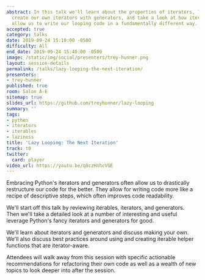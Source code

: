 ```yaml
---
abstract: In this talk we'll learn about the properties of iterators, learn how to
  create our own iterators with generators, and take a look at how iterators and generators
  allow us to write our looping code in a fundamentally different way.
accepted: true
category: talks
date: 2019-09-24 15:10:00 -0500
difficulty: All
end_date: 2019-09-24 15:40:00 -0500
image: /static/img/social/presenters/trey-hunner.png
layout: session-details
permalink: /talks/lazy-looping-the-next-iteration/
presenters:
- trey-hunner
published: true
room: Salon A-E
sitemap: true
slides_url: https://github.com/treyhunner/lazy-looping
summary: ''
tags:
- python
- iterators
- iterables
- laziness
title: 'Lazy Looping: The Next Iteration'
track: t0
twitter:
  card: player
video_url: https://youtu.be/q8czHnhcVGE
---
```


Embracing Python's iterators and generators often allow us to drastically restructure our code for the better. They allow for writing code more like a recipe of descriptive steps, which often improves code readability.

We'll start off this talk by reviewing iterables, iterators, and generators. Then we'll take a detailed look at a number of interesting and useful leverage Python's fancy iterators and generators for good.

We'll learn about iterators and generators and discuss making your own. We'll also discuss best practices around using and creating iterable helper functions that are iterator-aware.

Attendees will walk away from this session with specific actionable recommendations for refactoring their own code as well as a wealth of new topics to look deeper into after the session.
